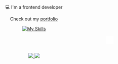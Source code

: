 <div display="inline-block">
 

 <p align="center"> 💻 I'm a frontend developer </p>
 <p align="center"> Check out my <a href="https://monicavaz.dev/">portfolio</a> </p>

 <div align="center">

  [![My Skills](https://skillicons.dev/icons?i=ts,react,nextjs,tailwind,graphql,flutter)](https://skillicons.dev)

 <p align="right">
  <a href="https://www.linkedin.com/in/monica-vaz"><img align="center" width="25px" src="https://github.com/Aakarsh-B/trying-repos/blob/master/linkedin.svg" /><a/> 
</p
</div>


##

<p align="center">
<a href="https://github.com/M0nicaVaz">
  <img height="150em" src="https://github-readme-stats-eight-theta.vercel.app/api?username=M0nicaVaz&show_icons=true&theme=nord&include_all_commits=true&count_private=true"/>
  <img height="150em" src="https://github-readme-stats-eight-theta.vercel.app/api/top-langs/?username=M0nicaVaz&layout=compact&langs_count=8&theme=nord"/>
</a>
</p>
</div>

